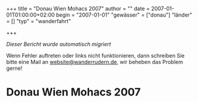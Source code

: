 +++
title = "Donau Wien Mohacs 2007"
author = ""
date = 2007-01-01T01:00:00+02:00
begin = "2007-01-01"
"gewässer" = ["donau"]
"länder" = []
"typ" = "wanderfahrt"

+++


*Dieser Bericht wurde automatisch migriert*

Wenn Fehler auftreten oder links nicht funktionieren, dann schreiben Sie bitte eine Mail an website@wanderrudern.de, wir beheben das Problem gerne!



# Donau Wien Mohacs 2007


